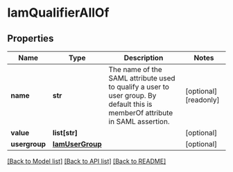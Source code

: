 # IamQualifierAllOf

## Properties
Name | Type | Description | Notes
------------ | ------------- | ------------- | -------------
**name** | **str** | The name of the SAML attribute used to qualify a user to user group. By default this is memberOf attribute in SAML assertion.   | [optional] [readonly] 
**value** | **list[str]** |  | [optional] 
**usergroup** | [**IamUserGroup**](.md) |  | [optional] 

[[Back to Model list]](../README.md#documentation-for-models) [[Back to API list]](../README.md#documentation-for-api-endpoints) [[Back to README]](../README.md)


